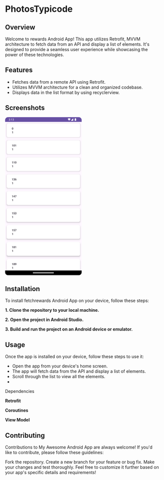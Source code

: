 # PhotosTypicode
## Overview
Welcome to rewards Android App! This app utilizes Retrofit, MVVM architecture to fetch data from an API and display a list of elements. It's designed to provide a seamless user experience while showcasing the power of these technologies.

## Features
- Fetches data from a remote API using Retrofit.
- Utilizes MVVM architecture for a clean and organized codebase.
- Displays data in the list format by using recyclerview.

## Screenshots

<img src="images/listOfItems.png" alt="Screenshot 1" width="250"/> 

## Installation
To install fetchrewards Android App on your device, follow these steps:

 **1. Clone the repository to your local machine.**
 
 **2. Open the project in Android Studio.**
 
 **3. Build and run the project on an Android device or emulator.**

## Usage
Once the app is installed on your device, follow these steps to use it:

- Open the app from your device's home screen.
- The app will fetch data from the API and display a list of elements.
- Scroll through the list to view all the elements.
- 
Dependencies

**Retrofit**

**Coroutines**

**View Model**

## Contributing
Contributions to My Awesome Android App are always welcome! If you'd like to contribute, please follow these guidelines:

Fork the repository.
Create a new branch for your feature or bug fix.
Make your changes and test thoroughly.
Feel free to customize it further based on your app's specific details and requirements!
